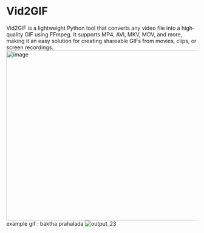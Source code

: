 # Vid2GIF
Vid2GIF is a lightweight Python tool that converts any video file into a high-quality GIF using FFmpeg. It supports MP4, AVI, MKV, MOV, and more, making it an easy solution for creating shareable GIFs from movies, clips, or screen recordings.
<img width="1008" height="448" alt="image" src="https://github.com/user-attachments/assets/4ea07bd0-4142-49c2-b123-93a229e346fb" />
 example gif : baktha prahalada
![output_23](https://github.com/user-attachments/assets/d0767005-7b61-4536-a689-6591306f33ed)
